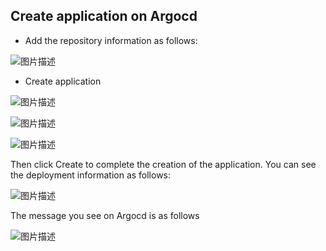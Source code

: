 ## Create application on Argocd

- Add the repository information as follows:

![图片描述](https://doc.shiyanlou.com/courses/10022/2123746/ace597fb308131f0f9dd0bd275cb6fe2-0/wm)

- Create application

![图片描述](https://doc.shiyanlou.com/courses/10022/2123746/bd7dd664039be515ffdf377742df2ee8-0/wm)

![图片描述](https://doc.shiyanlou.com/courses/10022/2123746/75351fee87230a49dc6e485bfb47bc1f-0/wm)

![图片描述](https://doc.shiyanlou.com/courses/10022/2123746/4d6d4f084ba8409bd35f23b17daef9ee-0/wm)

Then click Create to complete the creation of the application. You can see the deployment information as follows:

![图片描述](https://doc.shiyanlou.com/courses/10022/2123746/761d41656f9ba83881743efaec6e21b6-0/wm)

The message you see on Argocd is as follows

![图片描述](https://doc.shiyanlou.com/courses/10022/2123746/e26ef59525b35f0a7bc78716f51ac27c-0/wm)

